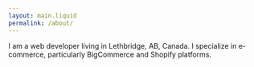 ```yaml
---
layout: main.liquid
permalink: /about/
---
```


I am a web developer living in Lethbridge, AB, Canada. I specialize in e-commerce, particularly BigCommerce and Shopify platforms.
